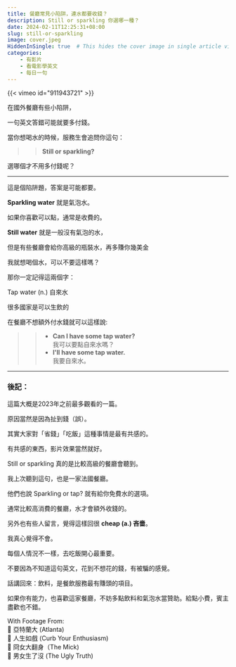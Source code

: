 ```yaml
---
title: 餐廳常見小陷阱，連水都要收錢？
description: Still or sparkling 你選哪一種？
date: 2024-02-11T12:25:31+08:00
slug: still-or-sparkling
image: cover.jpeg
HiddenInSingle: true  # This hides the cover image in single article view
categories:
    - 有影片
    - 看電影學英文
    - 每日一句
---
```


{{< vimeo id="911943721" >}}

在國外餐廳有些小陷阱，

一句英文答錯可能就要多付錢。

當你想喝水的時候，服務生會追問你這句：

>> **Still or sparkling?** 

選哪個才不用多付錢呢？

---

這是個陷阱題，答案是可能都要。

**Sparkling water** 就是氣泡水。

如果你喜歡可以點，通常是收費的。

**Still water**  就是一般沒有氣泡的水，

但是有些餐廳會給你高級的瓶裝水，再多賺你幾美金

我就想喝個水，可以不要這樣嗎？

那你一定記得這兩個字：

Tap water (n.) 自來水

很多國家是可以生飲的

在餐廳不想額外付水錢就可以這樣說:

>> - **Can I have some tap water?**  
我可以要點自來水嗎？   
>> - **I'll have some tap water.**   
我要自來水。

--- 

### 後記：

這篇大概是2023年之前最多觀看的一篇。

原因當然是因為扯到錢（誤）。

其實大家對「省錢」「吃飯」這種事情是最有共感的。

有共感的東西，影片效果當然就好。

Still or sparkling 真的是比較高級的餐廳會聽到。

我上次聽到這句，也是一家法國餐廳。

他們也說 Sparkling or tap? 就有給你免費水的選項。

通常比較高消費的餐廳，水才會額外收錢的。

另外也有些人留言，覺得這樣回很 **cheap (a.) 吝嗇**。

我真心覺得不會。

每個人情況不一樣，去吃飯開心最重要。

不要因為不知道這句英文，花到不想花的錢，有被騙的感覺。

話講回來：飲料，是餐飲服務最有賺頭的項目。

如果你有能力，也喜歡這家餐廳，不妨多點飲料和氣泡水當贊助。給點小費，賓主盡歡也不錯。

With Footage From:  
🎥 亞特蘭大 (Atlanta)  
🎥 人生如戲 (Curb Your Enthusiasm)  
🎥 冏女大翻身（The Mick)  
🎥 男女生了沒 (The Ugly Truth)  

